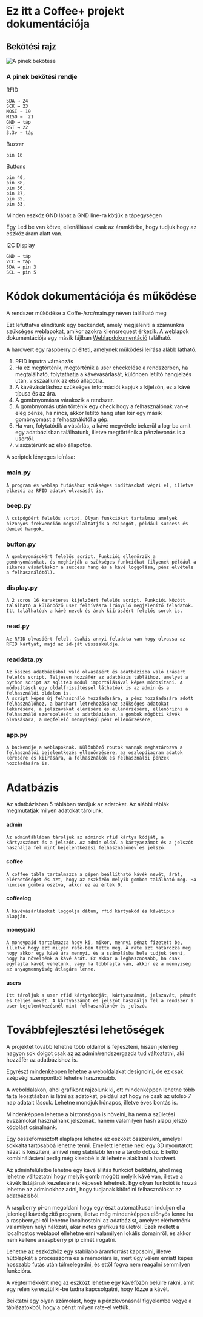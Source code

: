 # Ez itt a Coffee+ projekt dokumentációja

## Bekötési rajz

![A pinek bekötése](../Pictures/Coffe+schematik.png)

### A pinek bekötési rendje
RFID

    SDA → 24    
    SCK → 23
    MOSI → 19
    MISO →  21
    GND → táp
    RST → 22
    3.3v → táp

Buzzer

    pin 16

Buttons

    pin 40,
    pin 38,
    pin 36,
    pin 37,
    pin 35,
    pin 33,
    
Minden eszköz GND lábát a GND line-ra kötjük a tápegységen

Egy Led be van kötve, ellenállással csak az áramkörbe, hogy tudjuk hogy az eszköz áram alatt van.

I2C Display

    GND → táp
    VCC → táp
    SDA → pin 3
    SCL → pin 5


# Kódok dokumentációja és működése

A rendszer működése a Coffe-/src/main.py néven található meg

Ezt lefuttatva elindítunk egy backendet, amely megjeleníti a számunkra szükséges weblapokat, amikor azokra kliensrequest érkezik. A weblapok dokumentációja egy másik fájlban [Weblapdokumentáció](Website.md) található.

A hardwert egy raspberry pi élteti, amelynek működési leírása alább látható.

1. RFID inputra várakozás
2. Ha ez megtörténik, megtörténik a user checkelése a rendszerben, ha megtalálható, folytathatja a kávévásárlását, különben letiltó hangjelzés után, visszaállunk az első állapotra.
3. A kávévásárláshoz szükséges információt kapjuk a kijelzőn, ez a kávé típusa és az ára.
4. A gombnyomásra várakozik a rendszer.
5. A gombnyomás után történik egy check hogy a felhasználónak van-e elég pénze, ha nincs, akkor letiltó hang után kér egy másik gombnyomást a felhasználótól a gép.
6. Ha van, folytatódik a vásárlás, a kávé megvétele bekerül a log-ba amit egy adatbázisban találhatunk, illetve megtörténik a pénzlevonás is a usertől.
7. visszatérünk az első állapotba.

A scriptek lényeges leírása:

### main.py

    A program és weblap futásához szükséges indításokat végzi el, illetve elkezdi az RFID adatok olvasását is.

### beep.py
    
    A csipógóért felelős script. Olyan funkciókat tartalmaz amelyek bizonyos frekvencián megszólaltatják a csipogót, például success és denied hangok.

### button.py

    A gombnyomásokért felelős script. Funkciói ellenőrzik a gombnyomásokat, és meghívják a szükséges funkciókat (ilyenek például a sikeres vásárláskor a success hang és a kávé loggolása, pénz elvétele a felhasználótól).

### display.py

    A 2 soros 16 karakteres kijelzőért felelős script. Funkciói között található a különböző user felhívásra irányuló megjelenítő feladatok.
    Itt találhatóak a kávé nevek és árak kiírásáért felelős sorok is.

### read.py

    Az RFID olvasóért felel. Csakis annyi feladata van hogy olvassa az RFID kártyát, majd az id-ját visszaküldje.

### readdata.py

    Az összes adatbázisból való olvasásért és adatbázisba való írásért felelős script. Teljesen hozzáfér az adatbázis tábláihoz, amelyet a python script az sqlite3 modul importálásával képes módosítani. A módosítások egy oldalfrissítéssel láthatóak is az admin és a felhasználói oldalon is.
    A script képes új felhasználó hozzáadására, a pénz hozzáadására adott felhasználóhoz, a barchart létrehozásához szükséges adatokat lekérésére, a jelszavakat elérésére és ellenőrzésére, ellenőrizni a felhasználó szerepelését az adatbázisban, a gombok mögötti kávék olvasására, a megfelelő mennyiségű pénz ellenőrzésére,

### app.py

    A backendje a weblapoknak. Különböző routok vannak meghatározva a felhasználói bejelentkezés ellenőrzésére, az oszlopdiagram adatok kérésére és kiírására, a felhasználók és felhasználói pénzek hozzáadására is.

# Adatbázis

Az adatbázisban 5 táblában tároljuk az adatokat. Az alábbi táblák megmutatják milyen adatokat tárolunk.

#### admin

    Az admintáblában tároljuk az adminok rfid kártya kódját, a kártyaszámot és a jelszót. Az admin oldal a kártyaszámot és a jelszót használja fel mint bejelentkezési felhasználónév és jelszó.

#### coffee

    A coffee tábla tartalmazza a gépen beállítható kávék nevét, árát, elérhetőségét és azt, hogy az eszközön melyik gombon található meg. Ha nincsen gombra osztva, akkor ez az érték 0.

#### coffeelog

    A kávévásárlásokat loggolja dátum, rfid kártyakód és kávétípus alapján.

#### moneypaid

    A moneypaid tartalmazza hogy ki, mikor, mennyi pénzt fizetett be, illetve hogy ezt milyen rate-ben tette meg. A rate azt határozza meg hogy akkor egy kávé ára mennyi, és a számolásba bele tudjuk tenni, hogy ha növelnénk a kávé árát. Ez akkor a leghasznosabb, ha csak egyfajta kávét vehetünk, vagy ha többfajta van, akkor ez a mennyiség az anyagmennyiség átlagára lenne.

#### users

    Itt tároljuk a user rfid kártyakódját, kártyaszámát, jelszavát, pénzét és teljes nevét. A kártyaszámot és jelszót használja fel a rendszer a user bejelentkezésnél mint felhasználónév és jelszó.

# Továbbfejlesztési lehetőségek

A projektet tovább lehetne több oldalról is fejleszteni, hiszen jelenleg nagyon sok dolgot csak az az admin/rendszergazda tud változtatni, aki hozzáfér az adatbázishoz is.

Egyrészt mindenképpen lehetne a weboldalakat designolni, de ez csak szépségi szempontból lehetne hasznosabb.

A weboldalakon, ahol grafikont rajzolunk ki, ott mindenképpen lehetne több fajta leosztásban is látni az adatokat, például azt hogy ne csak az utolsó 7 nap adatait lássuk. Lehetne mondjuk hónapos, illetve éves bontás is.

Mindenképpen lehetne a biztonságon is növelni, ha nem a születési évszámokat használnánk jelszónak, hanem valamilyen hash alapú jelszó kódolást csinálnánk.

Egy összeforrasztott alaplapra lehetne az eszközt összerakni, amelyel sokkalta tartósabbá lehetne tenni.
Emellett lehetne neki egy 3D nyomtatott házat is készíteni, amivel még stabilabb lenne a tároló doboz.
E kettő kombinálásával pedig még kisebbé is át lehetne alakítani a hardvert.

Az adminfelületbe lehetne egy kávé állítás funkciót beiktatni, ahol meg lehetne változtatni hogy melyik gomb mögött melyik kávé van, illetve a kávék listájának kezelésére is képesek lehetnek.
Egy olyan funkciót is hozzá lehetne az adminokhoz adni, hogy tudjanak kitörölni felhasználókat az adatbázisból.

A raspberry pi-on megoldani hogy egyrészt automatikusan induljon el a jelenlegi kávérögzítő program, illetve még mindenképpen előnyös lenne ha a raspberrypi-tól lehetne localhostolni az adatbázist, amelyet elérhetnénk valamilyen helyi hálózati, akár netes grafikus felületről. Ezek mellett a localhostos weblapot ellehetne érni valamilyen lokális domainről, és akkor nem kellene a raspberry pi ip címét irogatni.

Lehetne az eszközhöz egy stabilabb áramforrást kapcsolni, illetve hűtőlapkát a processzorra és a memóriára is, mert úgy vélem emiatt képes hosszabb futás után túlmelegedni, és ettől fogva nem reagálni semmilyen funkcióra.

A végtermékként meg az eszközt lehetne egy kávéfőzőn belülre rakni, amit egy relén keresztül ki-be tudna kapcsolgatni, hogy főzze a kávét.

Beiktatni egy olyan számolást, hogy a pénzlevonásnál figyelembe vegye a táblázatokból, hogy a pénzt milyen rate-el vettük.